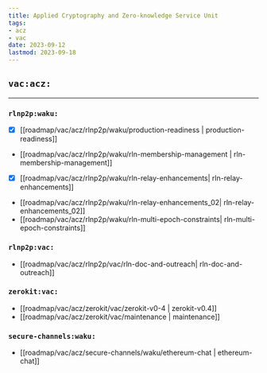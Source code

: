 ```yaml
---
title: Applied Cryptography and Zero-knowledge Service Unit
tags:
- acz
- vac
date: 2023-09-12
lastmod: 2023-09-18
---
```


## `vac:acz:`
---

### `rlnp2p:waku:`
* [x] [[roadmap/vac/acz/rlnp2p/waku/production-readiness | production-readiness]]
* [[roadmap/vac/acz/rlnp2p/waku/rln-membership-management | rln-membership-management]]
* [x] [[roadmap/vac/acz/rlnp2p/waku/rln-relay-enhancements| rln-relay-enhancements]]
* [[roadmap/vac/acz/rlnp2p/waku/rln-relay-enhancements_02| rln-relay-enhancements_02]]
* [[roadmap/vac/acz/rlnp2p/waku/rln-multi-epoch-constraints| rln-multi-epoch-constraints]]

### `rlnp2p:vac:`
* [[roadmap/vac/acz/rlnp2p/vac/rln-doc-and-outreach| rln-doc-and-outreach]]

### `zerokit:vac:`
* [[roadmap/vac/acz/zerokit/vac/zerokit-v0-4 | zerokit-v0.4]]
* [[roadmap/vac/acz/zerokit/vac/maintenance | maintenance]]

### `secure-channels:waku:`
* [[roadmap/vac/acz/secure-channels/waku/ethereum-chat | ethereum-chat]]
